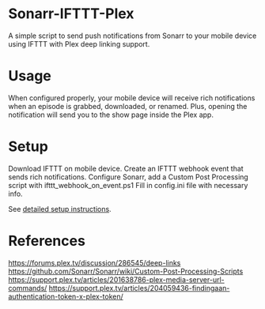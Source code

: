# Sonarr-IFTTT-Plex
A simple script to send push notifications from Sonarr to your mobile device using IFTTT with Plex deep linking support.


# Usage
When configured properly, your mobile device will receive rich notifications when an episode is grabbed, downloaded, or renamed. Plus, opening the notification will send you to the show page inside the Plex app.

# Setup
Download IFTTT on mobile device.
Create an IFTTT webhook event that sends rich notifications.
Configure Sonarr, add a Custom Post Processing script with ifttt_webhook_on_event.ps1
Fill in config.ini file with necessary info.

See [detailed setup instructions](setup/setup.md).


# References
https://forums.plex.tv/discussion/286545/deep-links
https://github.com/Sonarr/Sonarr/wiki/Custom-Post-Processing-Scripts
https://support.plex.tv/articles/201638786-plex-media-server-url-commands/
https://support.plex.tv/articles/204059436-findingaan-authentication-token-x-plex-token/